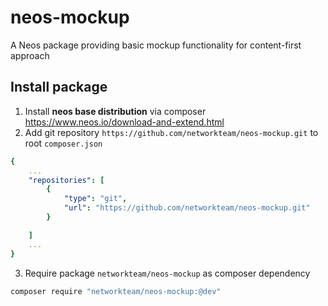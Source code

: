 # neos-mockup
A Neos package providing basic mockup functionality for content-first approach

## Install package

1. Install **neos base distribution** via composer https://www.neos.io/download-and-extend.html
2. Add git repository `https://github.com/networkteam/neos-mockup.git` to root `composer.json`
```yaml
{
    ...
    "repositories": [
        {
            "type": "git",
            "url": "https://github.com/networkteam/neos-mockup.git"
        }

    ]
    ...
}
```
3. Require package `networkteam/neos-mockup` as composer dependency 
```bash
composer require "networkteam/neos-mockup:@dev"
```
